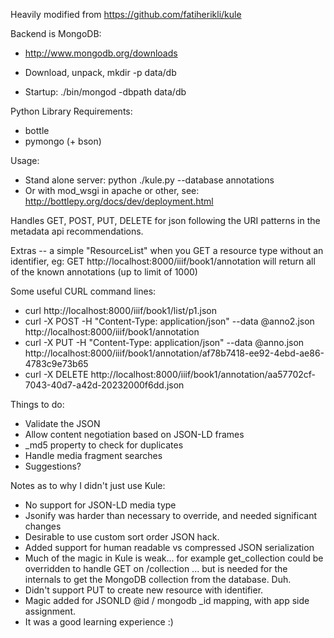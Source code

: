 

Heavily modified from https://github.com/fatiherikli/kule

Backend is MongoDB:
* http://www.mongodb.org/downloads

* Download, unpack, mkdir -p data/db
* Startup: ./bin/mongod -dbpath data/db

Python Library Requirements:
* bottle
* pymongo (+ bson)

Usage:
* Stand alone server: python ./kule.py --database annotations
* Or with mod_wsgi in apache or other, see: http://bottlepy.org/docs/dev/deployment.html

Handles GET, POST, PUT, DELETE for json following the URI patterns in the metadata api recommendations.

Extras -- a simple "ResourceList" when you GET a resource type without an identifier, eg:
    GET http://localhost:8000/iiif/book1/annotation 
will return all of the known annotations (up to limit of 1000)

Some useful CURL command lines:

* curl http://localhost:8000/iiif/book1/list/p1.json
* curl -X POST -H "Content-Type: application/json" --data @anno2.json http://localhost:8000/iiif/book1/annotation
* curl -X PUT  -H "Content-Type: application/json" --data @anno.json http://localhost:8000/iiif/book1/annotation/af78b7418-ee92-4ebd-ae86-4783c9e73b65
* curl -X DELETE http://localhost:8000/iiif/book1/annotation/aa57702cf-7043-40d7-a42d-20232000f6dd.json


Things to do:
* Validate the JSON
* Allow content negotiation based on JSON-LD frames
* _md5 property to check for duplicates
* Handle media fragment searches
* Suggestions?

Notes as to why I didn't just use Kule:
* No support for JSON-LD media type
* Jsonify was harder than necessary to override, and needed significant changes
* Desirable to use custom sort order JSON hack.
* Added support for human readable vs compressed JSON serialization
* Much of the magic in Kule is weak... for example get_collection could be overridden to handle GET on /collection ... but is needed for the internals to get the MongoDB collection from the database. Duh.
* Didn't support PUT to create new resource with identifier.
* Magic added for JSONLD @id / mongodb _id mapping, with app side assignment.
* It was a good learning experience :)





